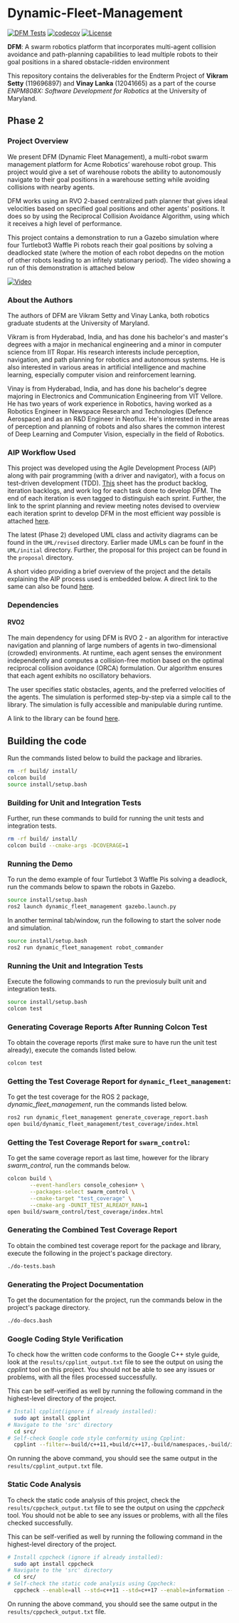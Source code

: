 # Dynamic-Fleet-Management

[![DFM Tests](https://github.com/vikrams169/Dynamic-Fleet-Management/actions/workflows/run-unit-test-and-upload-codecov.yml/badge.svg)](https://github.com/vikrams169/Dynamic-Fleet-Management/actions/workflows/run-unit-test-and-upload-codecov.yml)
[![codecov](https://codecov.io/gh/vikrams169/Dynamic-Fleet-Management/graph/badge.svg?token=DNDF5KKAKK)](https://codecov.io/gh/vikrams169/Dynamic-Fleet-Management)
[![License](https://img.shields.io/badge/license-MIT-blue.svg)](LICENSE)

**DFM**: A swarm robotics platform that incorporates multi-agent collision avoidance and path-planning capabilities to lead multiple robots to their goal positions in a shared obstacle-ridden environment

This repository contains the deliverables for the Endterm Project of **Vikram Setty** (119696897) and **Vinay Lanka** (12041665) as a part of the course *ENPM808X: Software Development for Robotics* at the University of Maryland.

## Phase 2

### Project Overview
We present DFM (Dynamic Fleet Management), a multi-robot swarm management platform for Acme Robotics’ warehouse robot group. This project would give a set of warehouse robots the ability to autonomously navigate to their goal positions in a warehouse setting while avoiding collisions with nearby agents.

DFM works using an RVO 2-based centralized path planner that gives ideal velocities based on specified goal positions and other agents' positions. It does so by using the Reciprocal Collision Avoidance Algorithm, using which it receives a high level of performance.

This project contains a demonstration to run a Gazebo simulation where four Turtlebot3 Waffle Pi robots reach their goal positions by solving a deadlocked state (where the motion of each robot depedns on the motion of other robots leading to an infitely stationary period). The video showing a run of this demonstration is attached below

[![Video](images/deadlock_prevention.png)](https://drive.google.com/file/d/106vmVoiUW7vUvUSkB2EyfJ89jl8wBam7/view?usp=sharing)

### About the Authors
The authors of DFM are Vikram Setty and Vinay Lanka, both robotics graduate students at the University of Maryland.

Vikram is from Hyderabad, India, and has done his bachelor's and master's degrees with a major in mechanical engineering and a minor in computer science from IIT Ropar. His research interests include perception, navigation, and path planning for robotics and autonomous systems. He is also interested in various areas in artificial intelligence and machine learning, especially computer vision and reinforcement learning.

Vinay is from Hyderabad, India, and has done his bachelor's degree majoring in Electronics and Communication Engineering from VIT Vellore. He has two years of work experience in Robotics, having worked as a Robotics Engineer in Newspace Research and Technologies (Defence Aerospace) and as an R&D Engineer in Neoflux. He's interested in the areas of perception and planning of robots and also shares the common interest of Deep Learning and Computer Vision, especially in the field of Robotics.

### AIP Workflow Used
This project was developed using the Agile Development Process (AIP) along with pair programming (with a driver and navigator), with a focus on test-driven development (TDD). [This](https://docs.google.com/spreadsheets/d/1S3s_57Yvaj8MZw6J9p7SwZRwz12uO2v6gIpWTRvaI18/edit?usp=sharing) sheet has the product backlog, iteration backlogs, and work log for each task done to develop DFM. The end of each iteration is even tagged to distinguish each sprint. Further, the link to the sprint planning and review meeting notes devised to overview each iteration sprint to develop DFM in the most efficient way possible is attached [here](https://docs.google.com/document/d/1pLAjcp51Vj-sIhFrzhY8Alna1NpD0xXxPJ0TkzX-hBk/edit?usp=sharing).

The latest (Phase 2) developed UML class and activity diagrams can be found in the `UML/revised` directory. Earlier made UMLs can be founf in the `UML/initial` directory. Further, the proposal for this project can be found in the `proposal` directory.

A short video providing a brief overview of the project and the details explaining the AIP process used is embedded below. A direct link to the same can also be found [here]().

<!--- [![Video]()]() --->

### Dependencies

#### RVO2
The main dependency for using DFM is RVO 2 - an algorithm for interactive navigation and planning of large numbers of agents in two-dimensional (crowded) environments. At runtime, each agent senses the environment independently and computes a collision-free motion based on the optimal reciprocal collision avoidance (ORCA) formulation. Our algorithm ensures that each agent exhibits no oscillatory behaviors.

The user specifies static obstacles, agents, and the preferred velocities of the agents. The simulation is performed step-by-step via a simple call to the library. The simulation is fully accessible and manipulable during runtime. 

A link to the library can be found [here](https://gamma.cs.unc.edu/RVO2/documentation/2.0/index.html).

## Building the code

Run the commands listed below to build the package and libraries.
```bash
rm -rf build/ install/
colcon build 
source install/setup.bash
```

### Building for Unit and Integration Tests

Further, run these commands to build for running the unit tests and integration tests.
```bash
rm -rf build/ install/
colcon build --cmake-args -DCOVERAGE=1 
```

### Running the Demo

To run the demo example of four Turtlebot 3 Waffle Pis solving a deadlock, run the commands below to spawn the robots in Gazebo.
```bash
source install/setup.bash
ros2 launch dynamic_fleet_management gazebo.launch.py 
```
In another terminal tab/window, run the following to start the solver node and simulation.
```bash
source install/setup.bash
ros2 run dynamic_fleet_management robot_commander 
```

### Running the Unit and Integration Tests

Execute the following commands to run the previosuly built unit and integration tests.
```bash
source install/setup.bash
colcon test
```

### Generating Coverage Reports After Running Colcon Test

To obtain the coverage reports (first make sure to have run the unit test already), execute the comands listed below.
```bash
colcon test
```

### Getting the Test Coverage Report for `dynamic_fleet_management`:

To get the test coverage for the ROS 2 package, *dynamic_fleet_management*, run the commands listed below.
``` bash
ros2 run dynamic_fleet_management generate_coverage_report.bash
open build/dynamic_fleet_management/test_coverage/index.html
```

### Getting the Test Coverage Report for `swarm_control`:

To get the same coverage report as last time, however for the library *swarm_control*, run the commands below.
``` bash
colcon build \
       --event-handlers console_cohesion+ \
       --packages-select swarm_control \
       --cmake-target "test_coverage" \
       --cmake-arg -DUNIT_TEST_ALREADY_RAN=1
open build/swarm_control/test_coverage/index.html
```

### Generating the Combined Test Coverage Report

To obtain the combined test coverage report for the package and library, execute the following in the project's package directory.
``` bash
./do-tests.bash
```

### Generating the Project Documentation

To get the documentation for the project, run the commands below in the project's package directory.
``` bash
./do-docs.bash
```

### Google Coding Style Verification
To check how the written code conforms to the Google C++ style guide, look at the `results/cpplint_output.txt` file to see the output on using the *cpplint* tool on this project. You should not be able to see any issues or problems, with all the files processed successfully.

This can be self-verified as well by running the following command in the highest-level directory of the project.
```sh
# Install cpplint(ignore if already installed):
  sudo apt install cpplint
# Navigate to the 'src' directory
  cd src/
# Self-check Google code style conformity using Cpplint:
  cpplint --filter=-build/c++11,+build/c++17,-build/namespaces,-build/include_order swarm_control/src/*.cpp swarm_control/include/*hpp dynamic_fleet_management/src/*.cpp
```

On running the above command, you should see the same output in the `results/cpplint_output.txt` file.


### Static Code Analysis
To check the static code analysis of this project, check the `results/cppcheck_output.txt` file to see the output on using the *cppcheck* tool. You should not be able to see any issues or problems, with all the files checked successfully.

This can be self-verified as well by running the following command in the highest-level directory of the project.
```sh
# Install cppcheck (ignore if already installed):
  sudo apt install cppcheck
# Navigate to the 'src' directory
  cd src/
# Self-check the static code analysis using Cppcheck:
  cppcheck --enable=all --std=c++11 --std=c++17 --enable=information --check-config --suppress=missingInclude --suppress=*:*test*/ --suppress=unmatchedSuppression $( find . -name *.cpp | grep -vE -e "^./build/")
```

On running the above command, you should see the same output in the `results/cppcheck_output.txt` file.